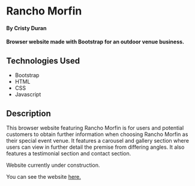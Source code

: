 # Rancho Morfin

#### By Cristy Duran

#### Browser website made with Bootstrap for an outdoor venue business.

## Technologies Used

* Bootstrap
* HTML
* CSS
* Javascript

## Description
This browser website featuring Rancho Morfin is for users and potential customers to obtain further information when choosing
Rancho Morfin as their special event venue. It features a carousel and gallery section where users can view in further detail
the premise from differing angles. It also features a testimonial section and contact section. 

Website currently under construction.

You can see the website [here.](https://cristyduran.github.io/ranchomorfin/)
